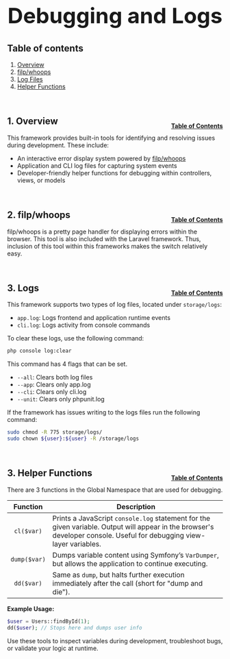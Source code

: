<h1 style="font-size: 50px; text-align: center;">Debugging and Logs</h1>

## Table of contents
1. [Overview](#overview)
2. [filp/whoops](#whoops)
3. [Log Files](#logs)
4. [Helper Functions](#helpers)

<br>

## 1. Overview <a id="overview"></a><span style="float: right; font-size: 14px; padding-top: 15px;">[Table of Contents](#table-of-contents)</span>
This framework provides built-in tools for identifying and resolving issues during development. These include:

- An interactive error display system powered by [filp/whoops](https://github.com/filp/whoops)
- Application and CLI log files for capturing system events
- Developer-friendly helper functions for debugging within controllers, views, or models

<br>

## 2. filp/whoops <a id="whoops"></a><span style="float: right; font-size: 14px; padding-top: 15px;">[Table of Contents](#table-of-contents)</span>
filp/whoops is a pretty page handler for displaying errors within the browser.  This tool is also included with the Laravel framework.  Thus, inclusion of this tool within this frameworks makes the switch relatively easy.

<br>

## 3. Logs <a id="logs"></a><span style="float: right; font-size: 14px; padding-top: 15px;">[Table of Contents](#table-of-contents)</span>
This framework supports two types of log files, located under `storage/logs`:

- `app.log`: Logs frontend and application runtime events
- `cli.log`: Logs activity from console commands

To clear these logs, use the following command:

```sh
php console log:clear
```

This command has 4 flags that can be set.
* `--all`: Clears both log files
* `--app`: Clears only app.log
* `--cli`: Clears only cli.log
* `--unit`: Clears only phpunit.log

If the framework has issues writing to the logs files run the following command:
```sh
sudo chmod -R 775 storage/logs/
sudo chown ${user}:${user} -R /storage/logs
```

<br>

## 3. Helper Functions <a id="helpers"></a><span style="float: right; font-size: 14px; padding-top: 15px;">[Table of Contents](#table-of-contents)</span>
There are 3 functions in the Global Namespace that are used for debugging.

| Function | Description |
|:--------:|-------------|
| `cl($var)` | Prints a JavaScript `console.log` statement for the given variable. Output will appear in the browser's developer console. Useful for debugging view-layer variables. |
| `dump($var)` | Dumps variable content using Symfony’s `VarDumper`, but allows the application to continue executing. |
| `dd($var)` | Same as `dump`, but halts further execution immediately after the call (short for "dump and die"). |

**Example Usage:**
```php
$user = Users::findById(1);
dd($user); // Stops here and dumps user info
```

Use these tools to inspect variables during development, troubleshoot bugs, or validate your logic at runtime.